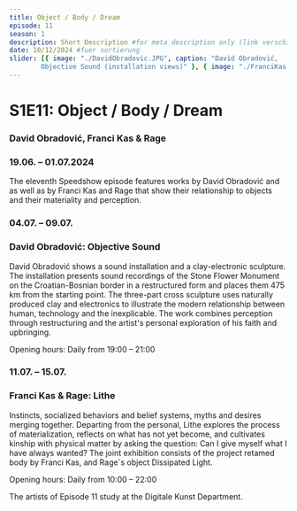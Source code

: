 ```yaml
---
title: Object / Body / Dream
episode: 11
season: 1
description: Short Description #for meta description only (link verschicken etc. nicht auf der seite zu sehen)
date: 10/12/2024 #fuer sortierung
slider: [{ image: "./DavidObradovic.JPG", caption: "David Obradović,
        Objective Sound (installation views)" }, { image: "./FranciKas.JPG", caption: "Franci Kas, retade body" }]
---
```


# S1E11: Object / Body / Dream

### David Obradović, Franci Kas & Rage

### 19.06. – 01.07.2024

The eleventh Speedshow episode features works by David Obradović and as well as by Franci Kas and Rage that show their relationship to objects and their materiality and perception.

### 04.07. – 09.07.

### David Obradović: Objective Sound

David Obradović shows a sound installation and a clay-electronic sculpture. The installation presents sound recordings of the Stone Flower Monument on the Croatian-Bosnian border in a restructured form and places them 475 km from the starting point. The three-part cross sculpture uses naturally produced clay and electronics to illustrate the modern relationship between human, technology and the inexplicable. The work combines perception through restructuring and the artist's personal exploration of his faith and upbringing.

Opening hours: Daily from 19:00 – 21:00

### 11.07. – 15.07.

### Franci Kas & Rage: Lithe

Instincts, socialized behaviors and belief systems, myths and desires merging together. Departing from the personal, Lithe explores the process of materialization, reflects on what has not yet become, and cultivates kinship with physical matter by asking the question: Can I give myself what I have always wanted? The joint exhibition consists of the project retamed body by Franci Kas, and Rage´s object Dissipated Light.

Opening hours: Daily from 10:00 – 22:00

The artists of Episode 11 study at the Digitale Kunst Department.
